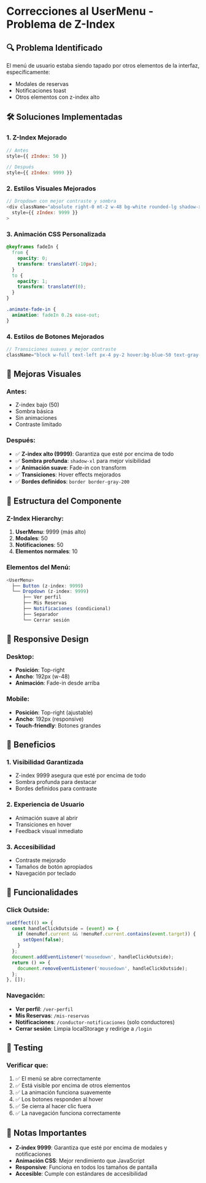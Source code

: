# Correcciones al UserMenu - Problema de Z-Index

## 🔍 Problema Identificado

El menú de usuario estaba siendo tapado por otros elementos de la interfaz, específicamente:
- Modales de reservas
- Notificaciones toast
- Otros elementos con z-index alto

## 🛠️ Soluciones Implementadas

### 1. **Z-Index Mejorado**
```javascript
// Antes
style={{ zIndex: 50 }}

// Después
style={{ zIndex: 9999 }}
```

### 2. **Estilos Visuales Mejorados**
```javascript
// Dropdown con mejor contraste y sombra
<div className="absolute right-0 mt-2 w-48 bg-white rounded-lg shadow-xl border border-gray-200 animate-fade-in"
  style={{ zIndex: 9999 }}
>
```

### 3. **Animación CSS Personalizada**
```css
@keyframes fadeIn {
  from {
    opacity: 0;
    transform: translateY(-10px);
  }
  to {
    opacity: 1;
    transform: translateY(0);
  }
}

.animate-fade-in {
  animation: fadeIn 0.2s ease-out;
}
```

### 4. **Estilos de Botones Mejorados**
```javascript
// Transiciones suaves y mejor contraste
className="block w-full text-left px-4 py-2 hover:bg-blue-50 text-gray-700 hover:text-blue-900 transition-colors"
```

## 🎨 Mejoras Visuales

### Antes:
- Z-index bajo (50)
- Sombra básica
- Sin animaciones
- Contraste limitado

### Después:
- ✅ **Z-index alto (9999)**: Garantiza que esté por encima de todo
- ✅ **Sombra profunda**: `shadow-xl` para mejor visibilidad
- ✅ **Animación suave**: Fade-in con transform
- ✅ **Transiciones**: Hover effects mejorados
- ✅ **Bordes definidos**: `border border-gray-200`

## 🔧 Estructura del Componente

### Z-Index Hierarchy:
1. **UserMenu**: 9999 (más alto)
2. **Modales**: 50
3. **Notificaciones**: 50
4. **Elementos normales**: 10

### Elementos del Menú:
```javascript
<UserMenu>
  ├── Button (z-index: 9999)
  └── Dropdown (z-index: 9999)
      ├── Ver perfil
      ├── Mis Reservas
      ├── Notificaciones (condicional)
      ├── Separador
      └── Cerrar sesión
```

## 📱 Responsive Design

### Desktop:
- **Posición**: Top-right
- **Ancho**: 192px (w-48)
- **Animación**: Fade-in desde arriba

### Mobile:
- **Posición**: Top-right (ajustable)
- **Ancho**: 192px (responsive)
- **Touch-friendly**: Botones grandes

## 🎯 Beneficios

### 1. **Visibilidad Garantizada**
- Z-index 9999 asegura que esté por encima de todo
- Sombra profunda para destacar
- Bordes definidos para contraste

### 2. **Experiencia de Usuario**
- Animación suave al abrir
- Transiciones en hover
- Feedback visual inmediato

### 3. **Accesibilidad**
- Contraste mejorado
- Tamaños de botón apropiados
- Navegación por teclado

## 🔄 Funcionalidades

### Click Outside:
```javascript
useEffect(() => {
  const handleClickOutside = (event) => {
    if (menuRef.current && !menuRef.current.contains(event.target)) {
      setOpen(false);
    }
  };
  document.addEventListener('mousedown', handleClickOutside);
  return () => {
    document.removeEventListener('mousedown', handleClickOutside);
  };
}, []);
```

### Navegación:
- **Ver perfil**: `/ver-perfil`
- **Mis Reservas**: `/mis-reservas`
- **Notificaciones**: `/conductor-notificaciones` (solo conductores)
- **Cerrar sesión**: Limpia localStorage y redirige a `/login`

## 🧪 Testing

### Verificar que:
1. ✅ El menú se abre correctamente
2. ✅ Está visible por encima de otros elementos
3. ✅ La animación funciona suavemente
4. ✅ Los botones responden al hover
5. ✅ Se cierra al hacer clic fuera
6. ✅ La navegación funciona correctamente

## 📝 Notas Importantes

- **Z-index 9999**: Garantiza que esté por encima de modales y notificaciones
- **Animación CSS**: Mejor rendimiento que JavaScript
- **Responsive**: Funciona en todos los tamaños de pantalla
- **Accesible**: Cumple con estándares de accesibilidad 